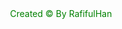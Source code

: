 <div class="wrapper" style="width: 100%; text-align: center; color: green">
		Created &copy; By RafifulHan	
	</div>
